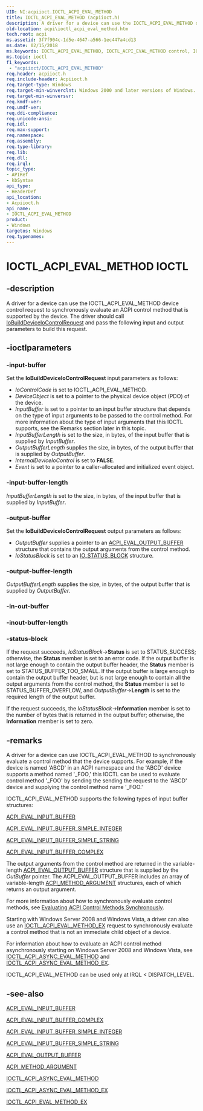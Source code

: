 ```yaml
---
UID: NI:acpiioct.IOCTL_ACPI_EVAL_METHOD
title: IOCTL_ACPI_EVAL_METHOD (acpiioct.h)
description: A driver for a device can use the IOCTL_ACPI_EVAL_METHOD device control request to synchronously evaluate an ACPI control method that is supported by the device.
old-location: acpi\ioctl_acpi_eval_method.htm
tech.root: acpi
ms.assetid: 3f7f904c-1d5e-4647-a566-1ec447a4cd13
ms.date: 02/15/2018
ms.keywords: IOCTL_ACPI_EVAL_METHOD, IOCTL_ACPI_EVAL_METHOD control, IOCTL_ACPI_EVAL_METHOD control code [ACPI Devices], acpi-meth-eval-ref_6908d1cb-5ac2-4251-8363-25530ebd542a.xml, acpi.ioctl_acpi_eval_method, acpiioct/IOCTL_ACPI_EVAL_METHOD
ms.topic: ioctl
f1_keywords:
 - "acpiioct/IOCTL_ACPI_EVAL_METHOD"
req.header: acpiioct.h
req.include-header: Acpiioct.h
req.target-type: Windows
req.target-min-winverclnt: Windows 2000 and later versions of Windows.
req.target-min-winversvr: 
req.kmdf-ver: 
req.umdf-ver: 
req.ddi-compliance: 
req.unicode-ansi: 
req.idl: 
req.max-support: 
req.namespace: 
req.assembly: 
req.type-library: 
req.lib: 
req.dll: 
req.irql: 
topic_type:
- APIRef
- kbSyntax
api_type:
- HeaderDef
api_location:
- Acpiioct.h
api_name:
- IOCTL_ACPI_EVAL_METHOD
product:
- Windows
targetos: Windows
req.typenames: 
---
```


# IOCTL_ACPI_EVAL_METHOD IOCTL


## -description


A driver for a device can use the IOCTL_ACPI_EVAL_METHOD device control request to synchronously evaluate an ACPI control method that is supported by the device. The driver should call <a href="https://docs.microsoft.com/windows-hardware/drivers/ddi/wdm/nf-wdm-iobuilddeviceiocontrolrequest">IoBuildDeviceIoControlRequest</a> and pass the following input and output parameters to build this request.


## -ioctlparameters




### -input-buffer

Set the <b>IoBuildDeviceIoControlRequest</b> input parameters as follows:

<ul>
<li>
<i>IoControlCode</i> is set to IOCTL_ACPI_EVAL_METHOD.

</li>
<li>
<i>DeviceObject</i> is set to a pointer to the physical device object (PDO) of the device.

</li>
<li>
<i>InputBuffer</i> is set to a pointer to an input buffer structure that depends on the type of input arguments to be passed to the control method. For more information about the type of input arguments that this IOCTL supports, see the Remarks section later in this topic.

</li>
<li>
<i>InputBufferLength</i> is set to the size, in bytes, of the input buffer that is supplied by <i>InputBuffer</i>.

</li>
<li>
<i>OutputBufferLength</i> supplies the size, in bytes, of the output buffer that is supplied by <i>OutputBuffer</i>.

</li>
<li>
<i>InternalDeviceIoControl</i> is set to <b>FALSE</b>.

</li>
<li>
<i>Event</i> is set to a pointer to a caller-allocated and initialized event object.

</li>
</ul>

### -input-buffer-length

<i>InputBufferLength</i> is set to the size, in bytes, of the input buffer that is supplied by <i>InputBuffer</i>.


### -output-buffer

Set the <b>IoBuildDeviceIoControlRequest</b> output parameters as follows:

<ul>
<li>
<i>OutputBuffer</i> supplies a pointer to an <a href="https://docs.microsoft.com/windows-hardware/drivers/ddi/acpiioct/ns-acpiioct-_acpi_eval_output_buffer_v1">ACPI_EVAL_OUTPUT_BUFFER</a> structure that contains the output arguments from the control method.

</li>
<li>
<i>IoStatusBlock</i> is set to an <a href="https://docs.microsoft.com/windows-hardware/drivers/ddi/wdm/ns-wdm-_io_status_block">IO_STATUS_BLOCK</a> structure.

</li>
</ul>

### -output-buffer-length

<i>OutputBufferLength</i> supplies the size, in bytes, of the output buffer that is supplied by <i>OutputBuffer</i>.


### -in-out-buffer








### -inout-buffer-length








### -status-block

If the request succeeds, <i>IoStatusBlock</i>-><b>Status</b> is set to STATUS_SUCCESS; otherwise, the <b>Status</b> member is set to an error code. If the output buffer is not large enough to contain the output buffer header, the <b>Status</b> member is set to STATUS_BUFFER_TOO_SMALL. If the output buffer is large enough to contain the output buffer header, but is not large enough to contain all the output arguments from the control method, the <b>Status</b> member is set to STATUS_BUFFER_OVERFLOW, and <i>OutputBuffer</i>-><b>Length</b> is set to the required length of the output buffer.

If the request succeeds, the <i>IoStatusBlock</i>-><b>Information</b> member is set to the number of bytes that is returned in the output buffer; otherwise, the <b>Information</b> member is set to zero.


## -remarks



A driver for a device can use IOCTL_ACPI_EVAL_METHOD to synchronously evaluate a control method that the device supports. For example, if the device is named 'ABCD' in an ACPI namespace and the 'ABCD' device supports a method named '_FOO,' this IOCTL can be used to evaluate control method '_FOO' by sending the sending the request to the 'ABCD' device and supplying the control method name '_FOO.' 

IOCTL_ACPI_EVAL_METHOD supports the following types of input buffer structures:


<a href="https://docs.microsoft.com/windows-hardware/drivers/ddi/acpiioct/ns-acpiioct-_acpi_eval_input_buffer_v1">ACPI_EVAL_INPUT_BUFFER</a>



<a href="https://docs.microsoft.com/windows-hardware/drivers/ddi/acpiioct/ns-acpiioct-_acpi_eval_input_buffer_simple_integer_v1">ACPI_EVAL_INPUT_BUFFER_SIMPLE_INTEGER</a>



<a href="https://docs.microsoft.com/windows-hardware/drivers/ddi/acpiioct/ns-acpiioct-_acpi_eval_input_buffer_simple_string_v1">ACPI_EVAL_INPUT_BUFFER_SIMPLE_STRING</a>



<a href="https://docs.microsoft.com/windows-hardware/drivers/ddi/acpiioct/ns-acpiioct-_acpi_eval_input_buffer_complex_v1">ACPI_EVAL_INPUT_BUFFER_COMPLEX</a>


The output arguments from the control method are returned in the variable-length <a href="https://docs.microsoft.com/windows-hardware/drivers/ddi/acpiioct/ns-acpiioct-_acpi_eval_output_buffer_v1">ACPI_EVAL_OUTPUT_BUFFER</a> structure that is supplied by the <i>OutBuffer</i> pointer. The ACPI_EVAL_OUTPUT_BUFFER includes an array of variable-length <a href="https://docs.microsoft.com/windows-hardware/drivers/ddi/acpiioct/ns-acpiioct-_acpi_method_argument_v1">ACPI_METHOD_ARGUMENT</a> structures, each of which returns an output argument.

For more information about how to synchronously evaluate control methods, see <a href="https://docs.microsoft.com/windows-hardware/drivers/acpi/evaluating-acpi-control-methods-synchronously">Evaluating ACPI Control Methods Synchronously</a>.

Starting with Windows Server 2008 and Windows Vista, a driver can also use an <a href="https://docs.microsoft.com/windows-hardware/drivers/ddi/acpiioct/ni-acpiioct-ioctl_acpi_eval_method_ex">IOCTL_ACPI_EVAL_METHOD_EX</a> request to synchronously evaluate a control method that is not an immediate child object of a device.

For information about how to evaluate an ACPI control method asynchronously starting on Windows Server 2008 and Windows Vista, see <a href="https://docs.microsoft.com/windows-hardware/drivers/ddi/acpiioct/ni-acpiioct-ioctl_acpi_async_eval_method">IOCTL_ACPI_ASYNC_EVAL_METHOD</a> and <a href="https://docs.microsoft.com/windows-hardware/drivers/ddi/acpiioct/ni-acpiioct-ioctl_acpi_async_eval_method_ex">IOCTL_ACPI_ASYNC_EVAL_METHOD_EX</a>.

IOCTL_ACPI_EVAL_METHOD can be used only at IRQL < DISPATCH_LEVEL.




## -see-also




<a href="https://docs.microsoft.com/windows-hardware/drivers/ddi/acpiioct/ns-acpiioct-_acpi_eval_input_buffer_v1">ACPI_EVAL_INPUT_BUFFER</a>



<a href="https://docs.microsoft.com/windows-hardware/drivers/ddi/acpiioct/ns-acpiioct-_acpi_eval_input_buffer_complex_v1">ACPI_EVAL_INPUT_BUFFER_COMPLEX</a>



<a href="https://docs.microsoft.com/windows-hardware/drivers/ddi/acpiioct/ns-acpiioct-_acpi_eval_input_buffer_simple_integer_v1">ACPI_EVAL_INPUT_BUFFER_SIMPLE_INTEGER</a>



<a href="https://docs.microsoft.com/windows-hardware/drivers/ddi/acpiioct/ns-acpiioct-_acpi_eval_input_buffer_simple_string_v1">ACPI_EVAL_INPUT_BUFFER_SIMPLE_STRING</a>



<a href="https://docs.microsoft.com/windows-hardware/drivers/ddi/acpiioct/ns-acpiioct-_acpi_eval_output_buffer_v1">ACPI_EVAL_OUTPUT_BUFFER</a>



<a href="https://docs.microsoft.com/windows-hardware/drivers/ddi/acpiioct/ns-acpiioct-_acpi_method_argument_v1">ACPI_METHOD_ARGUMENT</a>



<a href="https://docs.microsoft.com/windows-hardware/drivers/ddi/acpiioct/ni-acpiioct-ioctl_acpi_async_eval_method">IOCTL_ACPI_ASYNC_EVAL_METHOD</a>



<a href="https://docs.microsoft.com/windows-hardware/drivers/ddi/acpiioct/ni-acpiioct-ioctl_acpi_async_eval_method_ex">IOCTL_ACPI_ASYNC_EVAL_METHOD_EX</a>



<a href="https://docs.microsoft.com/windows-hardware/drivers/ddi/acpiioct/ni-acpiioct-ioctl_acpi_eval_method_ex">IOCTL_ACPI_EVAL_METHOD_EX</a>
 

 

